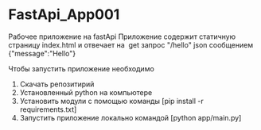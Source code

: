 # FastApi_App001

Рабочее приложение на fastApi
Приложение содержит статичную страницу index.html
и отвечает на  get запрос "/hello" json сообщением {"message":"Hello"}

Чтобы запустить приложение необходимо 
1. Скачать репозитирий
2. Установленный python на компьютере
3. Установить модули с помощью команды   [pip install -r requirements.txt]
4. Запустить приложение локально командой [python app/main.py]


